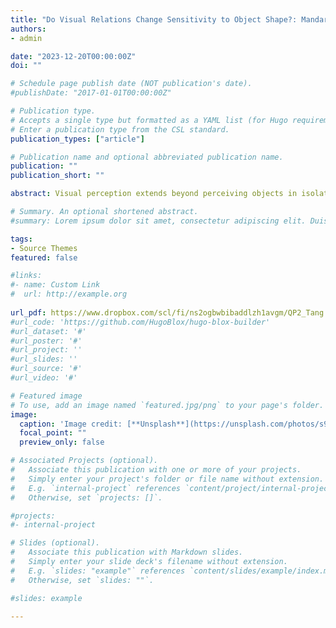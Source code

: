 ```yaml
---
title: "Do Visual Relations Change Sensitivity to Object Shape?: Mandarin Classifiers as a Window into the Geometric Representations of Objects"
authors:
- admin

date: "2023-12-20T00:00:00Z"
doi: ""

# Schedule page publish date (NOT publication's date).
#publishDate: "2017-01-01T00:00:00Z"

# Publication type.
# Accepts a single type but formatted as a YAML list (for Hugo requirements).
# Enter a publication type from the CSL standard.
publication_types: ["article"]

# Publication name and optional abbreviated publication name.
publication: ""
publication_short: ""

abstract: Visual perception extends beyond perceiving objects in isolation; it involves representing them within relational contexts. This perception of objects also differs linguistically, where categorization and visual perception differ. When considering a cat in a box, where understanding extends beyond individual entities to spatial relations (“a cat in a box”). Studies propose that an object's shape minimally influences its representation when in relation to other objects (Landau & Jackendoff, 1993). In our experiment, we aimed to investigate how Mandarin speakers’ perception for the novel shape might be influenced by the presence of spatial relationships. Participants were shown some novel shapes called “dax”—possessing shape features associated with a specific shape-based classifier—in two scene types- either presented alone (i.e., in isolation) or situated in spatial relation to a familiar object (i.e., in relation), and asked to type a classifier to complete a sentence “This is one __ dax and a bowl.” Our findings revealed a significant impact of scene type, demonstrating an “isolation advantage”- fewer shape-based classifiers were used when “dax” was in a spatial relation, while abstract classifiers remained consistent. This suggests reduced sensitivity to specific shape properties in relational contexts, altering geometric perception based on object categorization versus relational contexts.

# Summary. An optional shortened abstract.
#summary: Lorem ipsum dolor sit amet, consectetur adipiscing elit. Duis posuere tellus ac convallis placerat. Proin tincidunt magna sed ex sollicitudin condimentum.

tags:
- Source Themes
featured: false

#links:
#- name: Custom Link
#  url: http://example.org
  
url_pdf: https://www.dropbox.com/scl/fi/ns2ogbwbibaddlzh1avgm/QP2_Tang.pdf?rlkey=nucv8ivzgoqnd2qozvxokqf3v&dl=0
#url_code: 'https://github.com/HugoBlox/hugo-blox-builder'
#url_dataset: '#'
#url_poster: '#'
#url_project: ''
#url_slides: ''
#url_source: '#'
#url_video: '#'

# Featured image
# To use, add an image named `featured.jpg/png` to your page's folder. 
image:
  caption: 'Image credit: [**Unsplash**](https://unsplash.com/photos/s9CC2SKySJM)'
  focal_point: ""
  preview_only: false

# Associated Projects (optional).
#   Associate this publication with one or more of your projects.
#   Simply enter your project's folder or file name without extension.
#   E.g. `internal-project` references `content/project/internal-project/index.md`.
#   Otherwise, set `projects: []`.

#projects:
#- internal-project

# Slides (optional).
#   Associate this publication with Markdown slides.
#   Simply enter your slide deck's filename without extension.
#   E.g. `slides: "example"` references `content/slides/example/index.md`.
#   Otherwise, set `slides: ""`.

#slides: example

---
```


